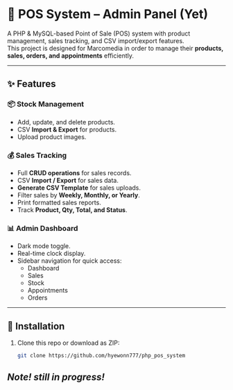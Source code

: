 # 🛒 POS System – Admin Panel (Yet)

A PHP & MySQL-based Point of Sale (POS) system with product management, sales tracking, and CSV import/export features.  
This project is designed for Marcomedia in order to manage  their **products, sales, orders, and appointments** efficiently.

---

## ✨ Features

### 📦 Stock Management
- Add, update, and delete products.
- CSV **Import & Export** for products.
- Upload product images.

### 💰 Sales Tracking
- Full **CRUD operations** for sales records.
- CSV **Import / Export** for sales data.
- **Generate CSV Template** for sales uploads.
- Filter sales by **Weekly, Monthly, or Yearly**.
- Print formatted sales reports.
- Track **Product, Qty, Total, and Status**.

### 📊 Admin Dashboard
- Dark mode toggle.
- Real-time clock display.
- Sidebar navigation for quick access:
  - Dashboard
  - Sales
  - Stock
  - Appointments
  - Orders

---

## 🚀 Installation

1. Clone this repo or download as ZIP:
   ```bash
   git clone https://github.com/hyewonn777/php_pos_system

## _Note! still in progress!_
